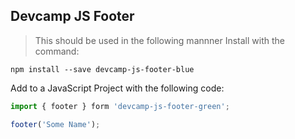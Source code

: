 ## Devcamp JS Footer
> This should be used in the following mannner
Install with the command:

```
npm install --save devcamp-js-footer-blue
```

Add to a JavaScript Project with the following code:

```javascript
import { footer } form 'devcamp-js-footer-green';

footer('Some Name');
```

